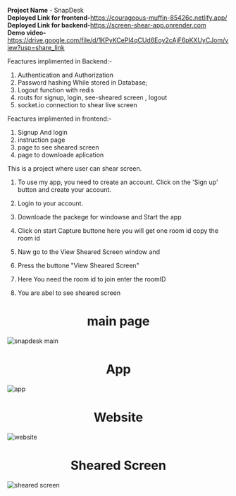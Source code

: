 
<b>Project Name</b> - SnapDesk<br>
<b>Deployed Link for frontend-</b>https://courageous-muffin-85426c.netlify.app/<br>
<b>Deployed Link for backend-</b>https://screen-shear-app.onrender.com<br>
<b>Demo video-</b>https://drive.google.com/file/d/1KPyKCePl4qCUd6Eoy2cAjF6pKXUyCJom/view?usp=share_link<br>



Feactures implimented in Backend:-

1) Authentication and Authorization
2) Password hashing While stored in Database;
3) Logout function with redis 
4) routs for signup, login, see-sheared screen , logout 
5) socket.io connection to shear live screen



Feactures implimented in frontend:-
1) Signup And login 
2) instruction page 
3) page to see sheared screen 
4) page to downloade aplication 




This is a project where user can shear screen.
1) To use my app, you need to create an account. Click on the 'Sign up' button and create your account.

2) Login to your account.

3) Downloade the packege for windowse and Start the app

4) Click on start Capture buttone here you will get one room id copy the room id

5) Naw go to the View Sheared Screen window and

6) Press the buttone "View Sheared Screen"

7) Here You need the room id to join enter the roomID

8) You are abel to see sheared screen


<h1 align ="center">main page</h1>

![snapdesk main](https://user-images.githubusercontent.com/112633247/223093344-be21d620-b94b-47d7-9963-2469f7baa7ac.png)

<h1 align ="center">App</h1>


![app](https://user-images.githubusercontent.com/112633247/218098466-44cceb57-acda-4321-8555-db2345d285fc.png)




<h1 align="center">Website</h1>

![website](https://user-images.githubusercontent.com/112633247/218098553-e5ff87c8-9a4d-400c-9b32-914d51ac5a82.png)




<h1 align ="center">Sheared Screen</h1>

![sheared screen](https://user-images.githubusercontent.com/112633247/218098598-7e8e8a08-1138-4cdf-b91b-a7e7cde2b7af.png)












